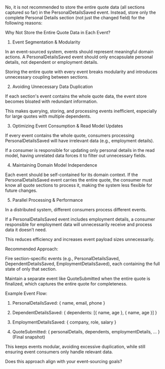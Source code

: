 No, it is not recommended to store the entire quote data (all sections captured so far) in the PersonalDetailsSaved event. Instead, store only the complete Personal Details section (not just the changed field) for the following reasons:

Why Not Store the Entire Quote Data in Each Event?

1. Event Segmentation & Modularity

In an event-sourced system, events should represent meaningful domain actions. A PersonalDetailsSaved event should only encapsulate personal details, not dependent or employment details.

Storing the entire quote with every event breaks modularity and introduces unnecessary coupling between sections.



2. Avoiding Unnecessary Data Duplication

If each section's event contains the whole quote data, the event store becomes bloated with redundant information.

This makes querying, storing, and processing events inefficient, especially for large quotes with multiple dependents.



3. Optimizing Event Consumption & Read Model Updates

If every event contains the whole quote, consumers processing PersonalDetailsSaved will have irrelevant data (e.g., employment details).

If a consumer is responsible for updating only personal details in the read model, having unrelated data forces it to filter out unnecessary fields.



4. Maintaining Domain Model Independence

Each event should be self-contained for its domain context. If the PersonalDetailsSaved event carries the entire quote, the consumer must know all quote sections to process it, making the system less flexible for future changes.



5. Parallel Processing & Performance

In a distributed system, different consumers process different events.

If a PersonalDetailsSaved event includes employment details, a consumer responsible for employment data will unnecessarily receive and process data it doesn’t need.

This reduces efficiency and increases event payload sizes unnecessarily.




Recommended Approach:

Fire section-specific events (e.g., PersonalDetailsSaved, DependentDetailsSaved, EmploymentDetailsSaved), each containing the full state of only that section.

Maintain a separate event like QuoteSubmitted when the entire quote is finalized, which captures the entire quote for completeness.


Example Event Flow:

1. PersonalDetailsSaved: { name, email, phone }


2. DependentDetailsSaved: { dependents: [{ name, age }, { name, age }] }


3. EmploymentDetailsSaved: { company, role, salary }


4. QuoteSubmitted: { personalDetails, dependents, employmentDetails, ... } (Final snapshot)



This keeps events modular, avoiding excessive duplication, while still ensuring event consumers only handle relevant data.

Does this approach align with your event-sourcing goals?

